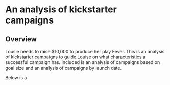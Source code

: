 # An analysis of kickstarter campaigns

## Overview
Lousie needs to raise $10,000 to produce her play Fever. This is an analysis of kickstarter campaigns to guide Louise on what characteristics a successful campaign has. Included is an analysis of campaigns based on goal size and an analysis of campaigns by launch date.

Below is a 

